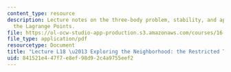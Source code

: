 ```yaml
---
content_type: resource
description: Lecture notes on the three-body problem, stability, and application of
  the Lagrange Points.
file: https://ol-ocw-studio-app-production.s3.amazonaws.com/courses/16-07-dynamics-fall-2009/841521e447f7e8ef98d92c4a9755eef2_MIT16_07F09_Lec18.pdf
file_type: application/pdf
resourcetype: Document
title: "Lecture L18 \u2013 Exploring the Neighborhood: the Restricted Three-Body Problem"
uid: 841521e4-47f7-e8ef-98d9-2c4a9755eef2
---
```

